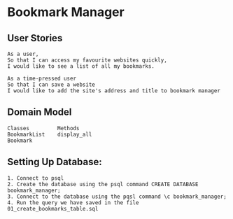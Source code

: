
# Bookmark Manager #
## User Stories ##
```
As a user,
So that I can access my favourite websites quickly,
I would like to see a list of all my bookmarks.

As a time-pressed user
So that I can save a website
I would like to add the site's address and title to bookmark manager
```

## Domain Model ##
```
Classes         Methods
BookmarkList    display_all
Bookmark
```

## Setting Up Database: ##
```
1. Connect to psql
2. Create the database using the psql command CREATE DATABASE bookmark_manager;
3. Connect to the database using the pqsl command \c bookmark_manager;
4. Run the query we have saved in the file 01_create_bookmarks_table.sql
```
